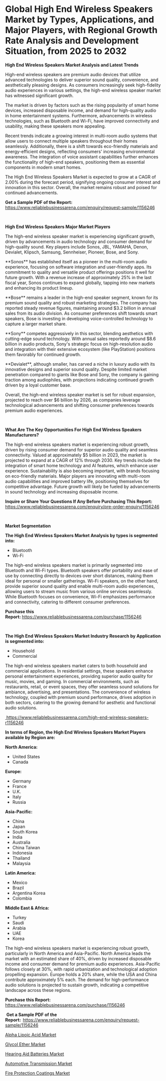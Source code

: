 <p><h1>Global High End Wireless Speakers Market by Types, Applications, and Major Players, with Regional Growth Rate Analysis and Development Situation, from 2025 to 2032</h1></p><p><strong>High End Wireless Speakers Market Analysis and Latest Trends</strong></p>
<p><p>High-end wireless speakers are premium audio devices that utilize advanced technologies to deliver superior sound quality, convenience, and aesthetically pleasing designs. As consumers increasingly seek high-fidelity audio experiences in various settings, the high-end wireless speaker market has witnessed significant growth. </p><p>The market is driven by factors such as the rising popularity of smart home devices, increased disposable income, and demand for high-quality audio in home entertainment systems. Furthermore, advancements in wireless technologies, such as Bluetooth and Wi-Fi, have improved connectivity and usability, making these speakers more appealing. </p><p>Recent trends indicate a growing interest in multi-room audio systems that allow users to connect multiple speakers throughout their homes seamlessly. Additionally, there is a shift towards eco-friendly materials and energy-efficient designs, reflecting consumers' increasing environmental awareness. The integration of voice assistant capabilities further enhances the functionality of high-end speakers, positioning them as essential components in modern smart homes.</p><p>The High End Wireless Speakers Market is expected to grow at a CAGR of 2.00% during the forecast period, signifying ongoing consumer interest and innovation in this sector. Overall, the market remains robust and poised for continued advancements.</p></p>
<p><strong>Get a Sample PDF of the Report:&nbsp;</strong> <a href="https://www.reliablebusinessarena.com/enquiry/request-sample/1156246?utm_campaign=2194&utm_medium=2&utm_source=Github&utm_content=ia&utm_term=05022025&utm_id=high-end-wireless-speakers">https://www.reliablebusinessarena.com/enquiry/request-sample/1156246</a></p>
<p>&nbsp;</p>
<p><strong>High End Wireless Speakers Major Market Players</strong></p>
<p><p>The high-end wireless speaker market is experiencing significant growth, driven by advancements in audio technology and consumer demand for high-quality sound. Key players include Sonos, JBL, YAMAHA, Denon, Devialet, Klipsch, Samsung, Sennheiser, Pioneer, Bose, and Sony.</p><p>**Sonos** has established itself as a pioneer in the multi-room audio experience, focusing on software integration and user-friendly apps. Its commitment to quality and versatile product offerings positions it well for future growth. With a revenue increase of approximately 25% in the last fiscal year, Sonos continues to expand globally, tapping into new markets and enhancing its product lineup.</p><p>**Bose** remains a leader in the high-end speaker segment, known for its premium sound quality and robust marketing strategies. The company has reported steady revenue figures, maintaining around $3.2 billion in annual sales from its audio division. As consumer preferences shift towards smart speakers, Bose is investing in developing voice-controlled technology to capture a larger market share.</p><p>**Sony** competes aggressively in this sector, blending aesthetics with cutting-edge sound technology. With annual sales reportedly around $8.6 billion in audio products, Sony's strategic focus on high-resolution audio and integration with their extensive ecosystem (like PlayStation) positions them favorably for continued growth.</p><p>**Devialet**, although smaller, has carved a niche in luxury audio with its innovative designs and superior sound quality. Despite limited market penetration compared to giants like Bose and Sony, the company is gaining traction among audiophiles, with projections indicating continued growth driven by a loyal customer base.</p><p>Overall, the high-end wireless speaker market is set for robust expansion, projected to reach over $6 billion by 2026, as companies leverage technological advancements and shifting consumer preferences towards premium audio experiences.</p></p>
<p>&nbsp;</p>
<p><strong>What Are The Key Opportunities For High End Wireless Speakers Manufacturers?</strong></p>
<p><p>The high-end wireless speakers market is experiencing robust growth, driven by rising consumer demand for superior audio quality and seamless connectivity. Valued at approximately $5 billion in 2023, the market is projected to expand at a CAGR of 12% through 2030. Key trends include the integration of smart home technology and AI features, which enhance user experience. Sustainability is also becoming important, with brands focusing on eco-friendly materials. Major players are innovating with multi-room audio capabilities and improved battery life, positioning themselves for competitive advantage. Future growth will likely be fueled by advancements in sound technology and increasing disposable income.</p></p>
<p><strong>Inquire or Share Your Questions If Any Before Purchasing This Report:</strong> <a href="https://www.reliablebusinessarena.com/enquiry/pre-order-enquiry/1156246?utm_campaign=2194&utm_medium=2&utm_source=Github&utm_content=ia&utm_term=05022025&utm_id=high-end-wireless-speakers">https://www.reliablebusinessarena.com/enquiry/pre-order-enquiry/1156246</a></p>
<p>&nbsp;</p>
<p><strong>Market Segmentation</strong></p>
<p><strong>The High End Wireless Speakers Market Analysis by types is segmented into:</strong></p>
<p><ul><li>Bluetooth</li><li>Wi-Fi</li></ul></p>
<p><p>The high-end wireless speakers market is primarily segmented into Bluetooth and Wi-Fi types. Bluetooth speakers offer portability and ease of use by connecting directly to devices over short distances, making them ideal for personal or smaller gatherings. Wi-Fi speakers, on the other hand, provide superior sound quality and enable multi-room audio experiences, allowing users to stream music from various online services seamlessly. While Bluetooth focuses on convenience, Wi-Fi emphasizes performance and connectivity, catering to different consumer preferences.</p></p>
<p><strong>Purchase this Report:&nbsp;</strong><a href="https://www.reliablebusinessarena.com/purchase/1156246?utm_campaign=2194&utm_medium=2&utm_source=Github&utm_content=ia&utm_term=05022025&utm_id=high-end-wireless-speakers">https://www.reliablebusinessarena.com/purchase/1156246</a></p>
<p>&nbsp;</p>
<p><strong>The High End Wireless Speakers Market Industry Research by Application is segmented into:</strong></p>
<p><ul><li>Household</li><li>Commercial</li></ul></p>
<p><p>The high-end wireless speakers market caters to both household and commercial applications. In residential settings, these speakers enhance personal entertainment experiences, providing superior audio quality for music, movies, and gaming. In commercial environments, such as restaurants, retail, or event spaces, they offer seamless sound solutions for ambiance, advertising, and presentations. The convenience of wireless technology, coupled with premium sound performance, drives adoption in both sectors, catering to the growing demand for aesthetic and functional audio solutions.</p></p>
<p><a href="https://www.reliablebusinessarena.com/high-end-wireless-speakers-r1156246?utm_campaign=2194&utm_medium=2&utm_source=Github&utm_content=ia&utm_term=05022025&utm_id=high-end-wireless-speakers">&nbsp;https://www.reliablebusinessarena.com/high-end-wireless-speakers-r1156246</a></p>
<p><strong>In terms of Region, the High End Wireless Speakers Market Players available by Region are:</strong></p>
<p>
    <p> <strong> North America: </strong>
        <ul>
            <li>United States</li>
            <li>Canada</li>
        </ul>
        </p> 
    <p> <strong> Europe: </strong>
        <ul>
            <li>Germany</li>
            <li>France</li>
            <li>U.K.</li>
            <li>Italy</li>
            <li>Russia</li>
        </ul>
        </p> 
    <p> <strong> Asia-Pacific: </strong>
        <ul>
            <li>China</li>
            <li>Japan</li>
            <li>South Korea</li>
            <li>India</li>
            <li>Australia</li>
            <li>China Taiwan</li>
            <li>Indonesia</li>
            <li>Thailand</li>
            <li>Malaysia</li>
        </ul>
        </p> 
    <p> <strong> Latin America: </strong>
        <ul>
            <li>Mexico</li>
            <li>Brazil</li>
            <li>Argentina Korea</li>
            <li>Colombia</li>
        </ul>
        </p> 
    <p> <strong> Middle East & Africa: </strong>
        <ul>
            <li>Turkey</li>
            <li>Saudi</li>
            <li>Arabia</li>
            <li>UAE</li>
            <li>Korea</li>
        </ul>
    </p>
    </p>
<p><p>The high-end wireless speakers market is experiencing robust growth, particularly in North America and Asia-Pacific. North America leads the market with an estimated share of 40%, driven by increased disposable income and consumer demand for premium audio experiences. Asia-Pacific follows closely at 30%, with rapid urbanization and technological adoption propelling expansion. Europe holds a 20% share, while the USA and China contribute approximately 5% each. The demand for high-performance audio solutions is projected to sustain growth, indicating a competitive landscape across these regions.</p></p>
<p><strong>Purchase this Report: </strong><a href="https://www.reliablebusinessarena.com/purchase/1156246?utm_campaign=2194&utm_medium=2&utm_source=Github&utm_content=ia&utm_term=05022025&utm_id=high-end-wireless-speakers">https://www.reliablebusinessarena.com/purchase/1156246</a></p>
<p>&nbsp;<strong>Get a Sample PDF of the Report:&nbsp;&nbsp;</strong><a href="https://www.reliablebusinessarena.com/enquiry/request-sample/1156246?utm_campaign=2194&utm_medium=2&utm_source=Github&utm_content=ia&utm_term=05022025&utm_id=high-end-wireless-speakers">https://www.reliablebusinessarena.com/enquiry/request-sample/1156246</a></p>
<p><strong></strong></p>
<p><p><a href="https://www.linkedin.com/pulse/unlocking-insights-alpha-lipoic-acid-market-2025-2032-132-ci6ie?utm_campaign=2194&utm_medium=2&utm_source=Github&utm_content=ia&utm_term=05022025&utm_id=high-end-wireless-speakers">Alpha Lipoic Acid Market</a></p><p><a href="https://www.linkedin.com/pulse/navigating-global-glycol-ether-market-from-trends-strategy-xdlhe?utm_campaign=2194&utm_medium=2&utm_source=Github&utm_content=ia&utm_term=05022025&utm_id=high-end-wireless-speakers">Glycol Ether Market</a></p><p><a href="https://github.com/gukenneth26571/Market-Research-Report-List-1/blob/main/hearing-aid-batteries-market.md?utm_campaign=2194&utm_medium=2&utm_source=Github&utm_content=ia&utm_term=05022025&utm_id=high-end-wireless-speakers">Hearing Aid Batteries Market</a></p><p><a href="https://www.linkedin.com/pulse/global-automotive-transmission-market-insights-size-share-eahue?utm_campaign=2194&utm_medium=2&utm_source=Github&utm_content=ia&utm_term=05022025&utm_id=high-end-wireless-speakers">Automotive Transmission Market</a></p><p><a href="https://www.linkedin.com/pulse/growth-revenue-insights-fire-protection-coatings-market-projected-ybmce?utm_campaign=2194&utm_medium=2&utm_source=Github&utm_content=ia&utm_term=05022025&utm_id=high-end-wireless-speakers">Fire Protection Coatings Market</a></p></p>